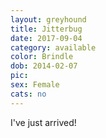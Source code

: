 ```yaml
---
layout: greyhound
title: Jitterbug
date: 2017-09-04
category: available
color: Brindle
dob: 2014-02-07
pic:
sex: Female
cats: no
---
```


I've just arrived!
